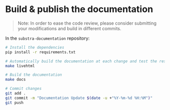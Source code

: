 # Build & publish the documentation

> Note: In order to ease the code review, please consider submitting your modifications and build in different commits.

In the `substra-documentation` repository:

```sh
# Install the dependencies
pip install -r requirements.txt

# Automatically build the documentation at each change and test the result in your browser at http://localhost:8000
make livehtml

# Build the documentation
make docs

# Commit changes
git add .
git commit -m "Documentation Update $(date -u +"%Y-%m-%d %H:%M")"
git push
```

